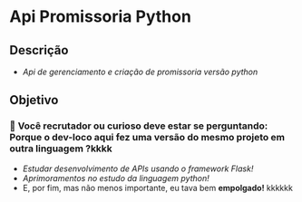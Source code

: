 # Api Promissoria Python
## Descrição
* *Api de gerenciamento e criação de promissoria versão python*
## Objetivo
### 🤔 **Você recrutador ou curioso deve estar se perguntando: Porque o dev-loco aqui fez uma versão do mesmo projeto em outra linguagem ?kkkk**

* *Estudar desenvolvimento de APIs usando o framework Flask!*
* *Aprimoramentos no estudo da linguagem
python!*
* E, por fim, mas não menos importante, eu tava bem **empolgado!** kkkkkk
